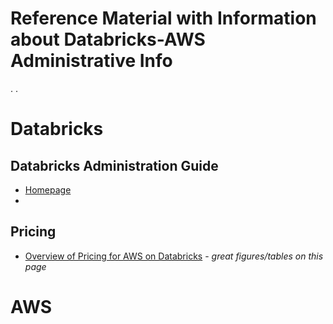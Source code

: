# Reference Material with Information about Databricks-AWS Administrative Info

.
.

# Databricks

## Databricks Administration Guide
* [Homepage](https://docs.databricks.com/administration-guide/index.html)
* 

## Pricing
* [Overview of Pricing for AWS on Databricks](https://www.databricks.com/product/aws-pricing) - *great figures/tables on this page*


# AWS
